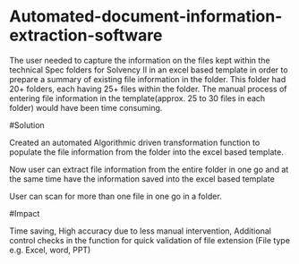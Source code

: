 # Automated-document-information-extraction-software
The user needed to capture the information on the files kept within the technical Spec folders for Solvency II in an excel based template in order to prepare a summary of existing file information in the folder. This folder had 20+ folders, each having 25+ files within the folder. The manual process of entering file information in the template(approx. 25 to 30 files in each folder) would have been time consuming.

#Solution

Created an automated Algorithmic driven transformation function to populate the file information from the folder into the excel based template.

Now user can extract file information from the entire folder in one go and at the same time have the information saved into the excel based template

User can scan for more than one file in one go in a folder.

#Impact

Time saving,
High accuracy due to less manual intervention,
Additional control checks in the function for quick validation of file extension (File type e.g. Excel, word, PPT) 

